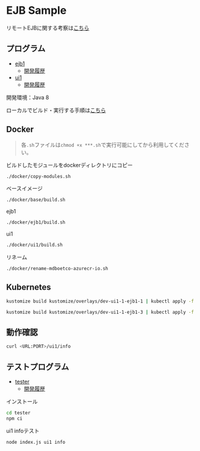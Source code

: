 <!-- omit in toc -->
# EJB Sample

リモートEJBに関する考察は[こちら](about-ejb.md)

## プログラム

- [ejb1](ejb1/)
  - [開発履歴](history-ejb1.md)
- [ui1](ui1/)
  - [開発履歴](history-ui1.md)

開発環境：Java 8

ローカルでビルド・実行する手順は[こちら](how-to-build.md)

## Docker

> 各`.sh`ファイルは`chmod +x ***.sh`で実行可能にしてから利用してください。

ビルドしたモジュールをdockerディレクトリにコピー

```bash
./docker/copy-modules.sh
```

ベースイメージ

```bash
./docker/base/build.sh
```

ejb1

```bash
./docker/ejb1/build.sh
```

ui1

```bash
./docker/ui1/build.sh
```

リネーム

```bash
./docker/rename-mdboetco-azurecr-io.sh
```

## Kubernetes

```bash
kustomize build kustomize/overlays/dev-ui1-1-ejb1-1 | kubectl apply -f -
```

```bash
kustomize build kustomize/overlays/dev-ui1-1-ejb1-3 | kubectl apply -f -
```

## 動作確認

```bash
curl <URL:PORT>/ui1/info
```

## テストプログラム

- [tester](tester/)
  - [開発履歴](history-tester.md)

インストール

```bash
cd tester
npm ci
```

ui1 infoテスト

```bash
node index.js ui1 info
```
